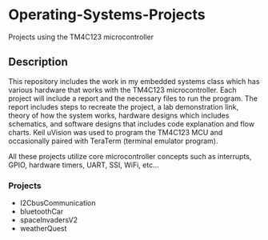 # Operating-Systems-Projects
Projects using the TM4C123 microcontroller

## Description
This repository includes the work in my embedded systems class which has various hardware that works with the TM4C123 microcontroller. Each project will include a report and the necessary files to run the program. The report includes steps to recreate the project, a lab demonstration link, theory of how the system works, hardware designs which includes schematics, and software designs that includes code explanation and flow charts. Keil uVision was used to program the TM4C123 MCU and occasionally paired with TeraTerm (terminal emulator program).

All these projects utilize core microcontroller concepts such as interrupts, GPIO, hardware timers, UART, SSI, WiFi, etc...

### Projects
* I2CbusCommunication
* bluetoothCar
* spaceInvadersV2
* weatherQuest
